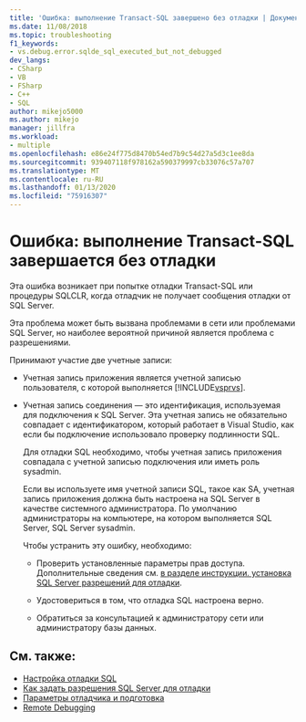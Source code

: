 ```yaml
---
title: 'Ошибка: выполнение Transact-SQL завершено без отладки | Документация Майкрософт'
ms.date: 11/08/2018
ms.topic: troubleshooting
f1_keywords:
- vs.debug.error.sqlde_sql_executed_but_not_debugged
dev_langs:
- CSharp
- VB
- FSharp
- C++
- SQL
author: mikejo5000
ms.author: mikejo
manager: jillfra
ms.workload:
- multiple
ms.openlocfilehash: e86e24f775d8470b54ed7b9c54d27a5d3c1ee8da
ms.sourcegitcommit: 939407118f978162a590379997cb33076c57a707
ms.translationtype: MT
ms.contentlocale: ru-RU
ms.lasthandoff: 01/13/2020
ms.locfileid: "75916307"
---
```

# <a name="error-transact-sql-execution-ended-without-debugging"></a>Ошибка: выполнение Transact-SQL завершается без отладки

Эта ошибка возникает при попытке отладки Transact-SQL или процедуры SQLCLR, когда отладчик не получает сообщения отладки от SQL Server.

Эта проблема может быть вызвана проблемами в сети или проблемами SQL Server, но наиболее вероятной причиной является проблема с разрешениями.

Принимают участие две учетные записи:

- Учетная запись приложения является учетной записью пользователя, с которой выполняется [!INCLUDE[vsprvs](../code-quality/includes/vsprvs_md.md)].

- Учетная запись соединения — это идентификация, используемая для подключения к SQL Server. Эта учетная запись не обязательно совпадает с идентификатором, который работает в Visual Studio, как если бы подключение использовало проверку подлинности SQL.

  Для отладки SQL необходимо, чтобы учетная запись приложения совпадала с учетной записью подключения или иметь роль sysadmin.

  Если вы используете имя учетной записи SQL, такое как SA, учетная запись приложения должна быть настроена на SQL Server в качестве системного администратора. По умолчанию администраторы на компьютере, на котором выполняется SQL Server, SQL Server sysadmin.

  Чтобы устранить эту ошибку, необходимо:

  - Проверить установленные параметры прав доступа. Дополнительные сведения см. [в разделе инструкции. установка SQL Server разрешений для отладки](https://msdn.microsoft.com/84e088d0-0409-41d4-841b-f5d4b0fda414).

  - Удостовериться в том, что отладка SQL настроена верно.

  - Обратиться за консультацией к администратору сети или администратору базы данных.

## <a name="see-also"></a>См. также:

- [Настройка отладки SQL](/previous-versions/visualstudio/visual-studio-2010/s4sszxst(v=vs.100))
- [Как задать разрешения SQL Server для отладки](https://msdn.microsoft.com/84e088d0-0409-41d4-841b-f5d4b0fda414)
- [Параметры отладчика и подготовка](../debugger/debugger-settings-and-preparation.md)
- [Remote Debugging](../debugger/remote-debugging.md)